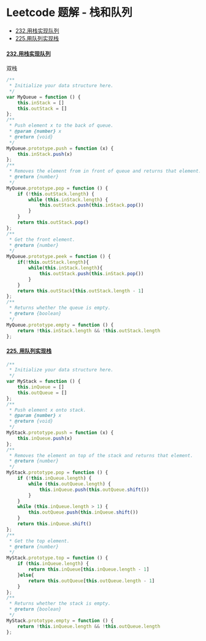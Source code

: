 ﻿# Leetcode 题解 - 栈和队列
* [232.用栈实现队列](https://github.com/limingzhu0916/leetcode-JavaScript/blob/main/notes/Leetcode-栈和队列.md#232用栈实现队列)
* [225.用队列实现栈](https://github.com/limingzhu0916/leetcode-JavaScript/blob/main/notes/Leetcode-栈和队列.md#225用队列实现栈)

#### [232.用栈实现队列](https://leetcode-cn.com/problems/implement-queue-using-stacks/)
双栈
```javascript
/**
 * Initialize your data structure here.
 */
var MyQueue = function () {
    this.inStack = []
    this.outStack = []
};
/**
 * Push element x to the back of queue. 
 * @param {number} x
 * @return {void}
 */
MyQueue.prototype.push = function (x) {
    this.inStack.push(x)
};
/**
 * Removes the element from in front of queue and returns that element.
 * @return {number}
 */
MyQueue.prototype.pop = function () {
    if (!this.outStack.length) {
        while (this.inStack.length) {
            this.outStack.push(this.inStack.pop())
        }
    }
    return this.outStack.pop()
};
/**
 * Get the front element.
 * @return {number}
 */
MyQueue.prototype.peek = function () {
    if(!this.outStack.length){
        while(this.inStack.length){
            this.outStack.push(this.inStack.pop())
        }
    }
    return this.outStack[this.outStack.length - 1]
};
/**
 * Returns whether the queue is empty.
 * @return {boolean}
 */
MyQueue.prototype.empty = function () {
    return !this.inStack.length && !this.outStack.length
};
```
#### [225. 用队列实现栈](https://leetcode-cn.com/problems/implement-stack-using-queues/)
```javascript
/**
 * Initialize your data structure here.
 */
var MyStack = function () {
    this.inQueue = []
    this.outQueue = []
};
/**
 * Push element x onto stack. 
 * @param {number} x
 * @return {void}
 */
MyStack.prototype.push = function (x) {
    this.inQueue.push(x)
};
/**
 * Removes the element on top of the stack and returns that element.
 * @return {number}
 */
MyStack.prototype.pop = function () {
    if (!this.inQueue.length) {
        while (this.outQueue.length) {
            this.inQueue.push(this.outQueue.shift())
        }
    }
    while (this.inQueue.length > 1) {
        this.outQueue.push(this.inQueue.shift())
    }
    return this.inQueue.shift()
};
/**
 * Get the top element.
 * @return {number}
 */
MyStack.prototype.top = function () {
    if (this.inQueue.length) {
        return this.inQueue[this.inQueue.length - 1]
    }else{
        return this.outQueue[this.outQueue.length - 1]
    }
};
/**
 * Returns whether the stack is empty.
 * @return {boolean}
 */
MyStack.prototype.empty = function () {
    return !this.inQueue.length && !this.outQueue.length
};
```

